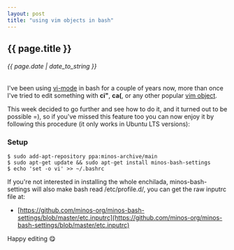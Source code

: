 ```yaml
---
layout: post
title: "using vim objects in bash"
---
```


## {{ page.title }}

###### {{ page.date | date_to_string }}

I've been using [vi-mode](http://www.catonmat.net/blog/bash-vi-editing-mode-cheat-sheet/) in bash for a couple of years now, more than once I've tried to edit something with **ci"**, **ca(**, or any other popular [vim object](http://blog.carbonfive.com/2011/10/17/vim-text-objects-the-definitive-guide/).

This week decided to go further and see how to do it, and it turned out to be possible =), so if you've missed this feature too you can now enjoy it by following this procedure (it only works in Ubuntu LTS versions):

### Setup

    $ sudo add-apt-repository ppa:minos-archive/main
    $ sudo apt-get update && sudo apt-get install minos-bash-settings
    $ echo 'set -o vi' >> ~/.bashrc

If you're not interested in installing the whole enchilada, minos-bash-settings will also make bash read /etc/profile.d/, you can get the raw inputrc file at:

 - [https://github.com/minos-org/minos-bash-settings/blob/master/etc.inputrc](https://github.com/minos-org/minos-bash-settings/blob/master/etc.inputrc)

Happy editing &#128523;
